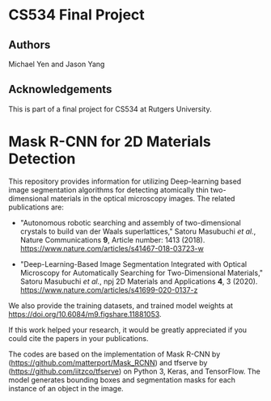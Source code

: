 # CS534 Final Project

## Authors
Michael Yen and Jason Yang

## Acknowledgements
This is part of a final project for CS534 at Rutgers University.

# Mask R-CNN for 2D Materials Detection
This repository provides information for utilizing Deep-learning based image segmentation algorithms for detecting atomically thin two-dimensional materials in the optical microscopy images. The related publications are: 

* "Autonomous robotic searching and assembly of two-dimensional crystals to build van der Waals superlattices," Satoru Masubuchi *et al.*, Nature Communications **9**, Article number: 1413 (2018). https://www.nature.com/articles/s41467-018-03723-w

* "Deep-Learning-Based Image Segmentation Integrated with Optical Microscopy for Automatically Searching for Two-Dimensional Materials," Satoru Masubuchi *et al.*, npj 2D Materials and Applications **4**, 3 (2020). https://www.nature.com/articles/s41699-020-0137-z

We also provide the training datasets, and trained model weights at https://doi.org/10.6084/m9.figshare.11881053.

If this work helped your research, it would be greatly appreciated if you could cite the papers in your publications.

The codes are based on the implementation of Mask R-CNN by (https://github.com/matterport/Mask_RCNN) and tfserve by (https://github.com/iitzco/tfserve) on Python 3, Keras, and TensorFlow. The model generates bounding boxes and segmentation masks for each instance of an object in the image. 
